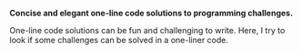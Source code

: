 **Concise and elegant one-line code solutions to programming challenges.**

One-line code solutions can be fun and challenging to write. Here, I try to look if some challenges can be solved in a one-liner code.
